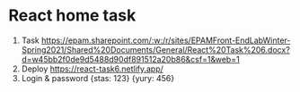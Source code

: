 # React home task
1. Task https://epam.sharepoint.com/:w:/r/sites/EPAMFront-EndLabWinter-Spring2021/Shared%20Documents/General/React%20Task%206.docx?d=w45bb2f0de9d5488d90df891512a20b86&csf=1&web=1
2. Deploy https://react-task6.netlify.app/
3. Login & password {stas: 123} {yury: 456}
